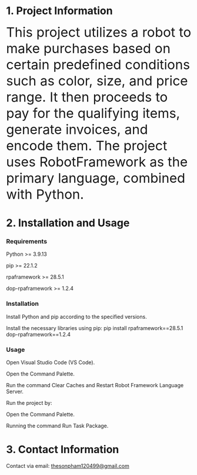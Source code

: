 <h1>1. Project Information</h1>

<span style="font-size: 36px">This project utilizes a robot to make purchases based on certain predefined conditions such as color, size, and price range. It then proceeds to pay for the qualifying items, generate invoices, and encode them. The project uses RobotFramework as the primary language, combined with Python.

<h1>2. Installation and Usage</h1>

<h3>Requirements</h3>

Python >= 3.9.13

pip >= 22.1.2

rpaframework >= 28.5.1

dop-rpaframework >= 1.2.4

<h3>Installation</h3>

Install Python and pip according to the specified versions.

Install the necessary libraries using pip: pip install rpaframework==28.5.1 dop-rpaframework==1.2.4

<h3>Usage</h3>
Open Visual Studio Code (VS Code).

Open the Command Palette.

Run the command Clear Caches and Restart Robot Framework Language Server.

Run the project by:

Open the Command Palette.

Running the command Run Task Package.

<h1>3. Contact Information</h1>

Contact via email: thesonpham120499@gmail.com

